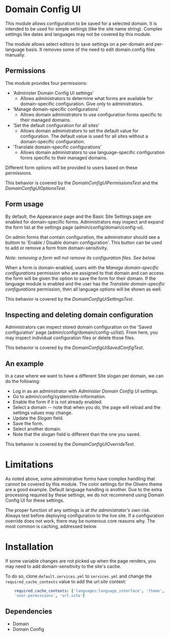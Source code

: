 Domain Config UI
================

This module allows configuration to be saved for a selected domain. It is
intended to be used for simple settings (like the site name string).
Complex settings like dates and languages may not be covered by this module.

The module allows select editors to save settings on a per-domain and
per-language basis. It removes some of the need to edit domain.config files
manually.

## Permissions

The module provides four permissions:

* 'Administer Domain Config UI settings'
    - Allows administrators to determine what forms are available for
      domain-specific configuration. Give only to administrators.
* 'Manage domain-specific configurations'
    - Allows domain administrators to use configuration forms specific to
      their managed domains.
* 'Set the default configuration for all sites'
    - Allows domain administrators to set the default value for
      configuration. The default value is used for all sites without a
      domain-specific configuration.
* 'Translate domain-specific configurations'
    - Allows domain administrators to use language-specific configuration
    forms specific to their managed domains.

Different form options will be provided to users based on these permissions.

This behavior is covered by the *DomainConfigUIPermissionsTest* and the
*DomainConfigUIOptionsTest*.

## Form usage

By default, the Appearance page and the Basic Site Settings page are enabled
for domain-specific forms. Administrators may inspect and expand the form
list at the settings page (admin/config/domain/config-ui).

On admin forms that contain configuration, the administrator should see a
buttom to 'Enable / Disable domain configuration'. This button can be used to
add or remove a form from domain-sensitivity.

*Note: removing a form will not remove its configuration files. See below.*

When a form is domain-enabled, users with the *Manage domain-specific
configurations* permission who are assigned to that domain and can access the
form will be given the option to save the form for their domain. If the
language module is enabled and the user has the
*Translate domain-specific configurations* permission, then all language
options will be shown as well.

This behavior is covered by the *DomainConfigUiSettingsTest*.

## Inspecting and deleting domain configuration

Administrators can inspect stored domain configuration on the
'Saved configuration' page (admin/config/domain/config-ui/list).
From here, you may inspect individual configuration files or delete those files.

This behavior is covered by the *DomainConfigUiSavedConfigTest*.

## An example

In a case where we want to have a different Site slogan per domain, we can
do the following:

* Log in as an administrator with *Administer Domain Config UI settings*.
* Go to admin/config/system/site-information.
* Enable the form if it is not already enabled.
* Select a domain -- note that when you do, the page will reload and the
  settings values may change.
* Update the *Slogan* field.
* Save the form.
* Select another domain.
* Note that the slogan field is different than the one you saved.

This behavior is covered by the *DomainConfigUIOverrideTest*.

# Limitations

As noted above, some administrative forms have complex handling that
cannot be covered by this module. The color settings for the Olivero
theme are a good example. Default language handling is another. Due
to the extra processing required by these settings, we do not recommend
using Domain Config UI for these settings.

The proper function of any settings is *at the administrator's own risk*.
Always test before deploying configuration to the live site. If a
configuration override does not work, there may be numerous core reasons
why. The most common is caching, addressed below.

# Installation

If some variable changes are not picked up when the page renders, you may
need to add domain-sensitivity to the site's cache.

To do so, clone  `default.services.yml` to `services.yml` and change the
`required_cache_contexts` value to add the *url.site* context:

```YAML
    required_cache_contexts: ['languages:language_interface', 'theme',
    'user.permissions', 'url.site']
```

## Dependencies

- Domain
- Domain Config
